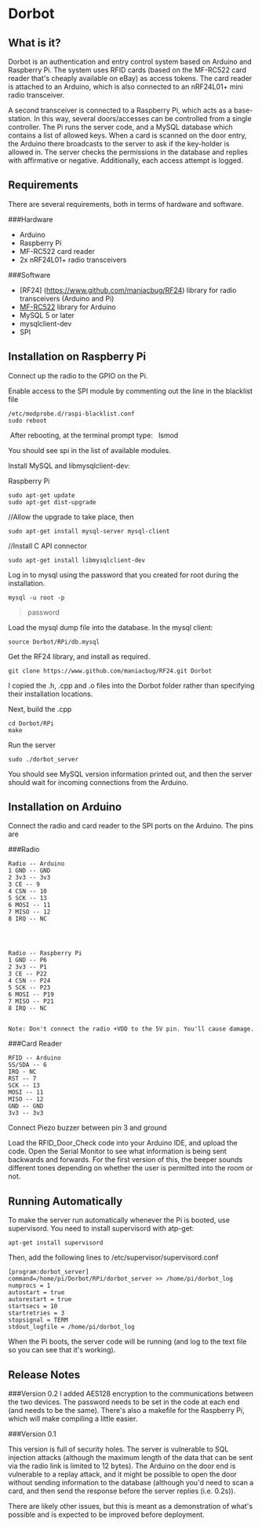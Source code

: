Dorbot
======

What is it?
------------

Dorbot is an authentication and entry control system based on Arduino and Raspberry Pi. The system uses RFID cards (based on the MF-RC522 card reader that's cheaply available on eBay) as access tokens. The card reader is attached to an Arduino, which is also connected to an nRF24L01+ mini radio transceiver. 

A second transceiver is connected to a Raspberry Pi, which acts as a base-station. In this way, several doors/accesses can be controlled from a single controller. The Pi runs the server code, and a MySQL database which contains a list of allowed keys. When a card is scanned on the door entry, the Arduino there broadcasts to the server to ask if the key-holder is allowed in. The server checks the permissions in the database and replies with affirmative or negative. Additionally, each access attempt is logged.

Requirements
------------

There are several requirements, both in terms of hardware and software. 

###Hardware

* Arduino
* Raspberry Pi
* MF-RC522 card reader
* 2x nRF24L01+ radio transceivers

###Software

* [RF24] (https://www.github.com/maniacbug/RF24) library for radio transceivers (Arduino and Pi)
* [MF-RC522](https://github.com/miguelbalboa/rfid) library for Arduino 
* MySQL 5 or later
* mysqlclient-dev
* SPI


Installation on Raspberry Pi
----------------------------
Connect up the radio to the GPIO on the Pi. 

Enable access to the SPI module by commenting out the line in the blacklist file

	/etc/modprobe.d/raspi-blacklist.conf
	sudo reboot

 After rebooting, at the terminal prompt type:
 
	lsmod
	
You should see spi in the list of available modules.


Install MySQL and libmysqlclient-dev:

Raspberry Pi

	sudo apt-get update
	sudo apt-get dist-upgrade

//Allow the upgrade to take place, then

	sudo apt-get install mysql-server mysql-client

//Install C API connector

	sudo apt-get install libmysqlclient-dev

Log in to mysql using the password that you created for root during the installation.

	mysql -u root -p
	
>password

	
Load the mysql dump file into the database. In the mysql client:

	source Dorbot/RPi/db.mysql

Get the RF24 library, and install as required.

	git clone https://www.github.com/maniacbug/RF24.git Dorbot

I copied the .h, .cpp and .o files into the Dorbot folder rather than specifying their installation locations.

Next, build the .cpp

	cd Dorbot/RPi
	make
	
Run the server 

	sudo ./dorbot_server

You should see MySQL version information printed out, and then the server should wait for incoming connections from the Arduino.

Installation on Arduino
-----------------------

Connect the radio and card reader to the SPI ports on the Arduino. The pins are

###Radio

	Radio -- Arduino
	1 GND -- GND  
	2 3v3 -- 3v3
	3 CE -- 9
	4 CSN -- 10
	5 SCK -- 13
	6 MOSI -- 11
	7 MISO -- 12
	8 IRQ -- NC

	
	
	
	Radio -- Raspberry Pi
	1 GND -- P6  
	2 3v3 -- P1
	3 CE -- P22
	4 CSN -- P24
	5 SCK -- P23
	6 MOSI -- P19
	7 MISO -- P21
	8 IRQ -- NC
	

	Note: Don't connect the radio +VDD to the 5V pin. You'll cause damage.

###Card Reader

	RFID -- Arduino
	SS/SDA -- 6
	IRQ - NC
	RST -- 7
	SCK -- 13
	MOSI -- 11
	MISO -- 12
	GND -- GND
	3v3 -- 3v3
	
Connect Piezo buzzer between pin 3 and ground

Load the RFID_Door_Check code into your Arduino IDE, and upload the code. Open the Serial Monitor to see what information is being sent backwards and forwards. For the first version of this, the beeper sounds different tones depending on whether the user is permitted into the room or not. 


Running Automatically
---------------------

To make the server run automatically whenever the Pi is booted, use supervisord. You need to install supervisord with atp-get:

	apt-get install supervisord

Then, add the following lines to /etc/supervisor/supervisord.conf

	[program:dorbot_server]
	command=/home/pi/Dorbot/RPi/dorbot_server >> /home/pi/dorbot_log
	numprocs = 1
	autostart = true
	autorestart = true
	startsecs = 10
	startretries = 3
	stopsignal = TERM
	stdout_logfile = /home/pi/dorbot_log 

When the Pi boots, the server code will be running (and log to the text file so you can see that it's working).



Release Notes
-------------

###Version 0.2
I added AES128 encryption to the communications between the two devices. The password needs to be set in the code at each end (and needs to be the same). There's also a makefile for the Raspberry Pi, which will make compiling a little easier. 


###Version 0.1

This version is full of security holes. The server is vulnerable to SQL injection attacks (although the maximum length of the data that can be sent via the radio link is limited to 12 bytes). The Arduino on the door end is vulnerable to a replay attack, and it might be possible to open the door without sending information to the database (although you'd need to scan a card, and then send the response before the server replies (i.e. 0.2s)).

There are likely other issues, but this is meant as a demonstration of what's possible and is expected to be improved before deployment.

